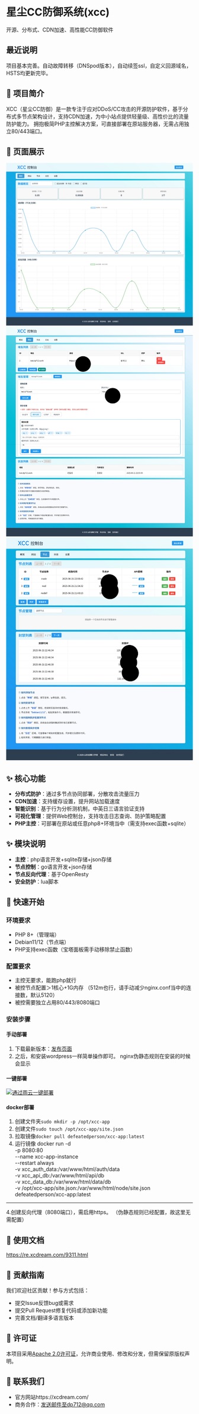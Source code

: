 # 星尘CC防御系统(xcc)
开源、分布式、CDN加速、高性能CC防御软件

## 最近说明
项目基本完善。自动故障转移（DNSpod版本），自动续签ssl，自定义回源域名，HSTS均更新完毕。

## 🌟 项目简介
XCC（星尘CC防御）是一款专注于应对DDoS/CC攻击的开源防护软件，基于分布式多节点架构设计，支持CDN加速，为中小站点提供轻量级、高性价比的流量防护能力。
拥抱极简PHP主控解决方案，可直接部署在原站服务器，无需占用独立80/443端口。

## 🌟 页面展示
[![监控页面](https://raw.githubusercontent.com/defeatedperson/xcc/refs/heads/main/img/1.jpeg "监控页面")](https://raw.githubusercontent.com/defeatedperson/xcc/refs/heads/main/img/1.jpeg "监控页面")
[![域名管理](https://raw.githubusercontent.com/defeatedperson/xcc/refs/heads/main/img/2.jpg "域名管理")](https://raw.githubusercontent.com/defeatedperson/xcc/refs/heads/main/img/2.jpg "域名管理")
[![节点管理](https://raw.githubusercontent.com/defeatedperson/xcc/refs/heads/main/img/3.jpg "节点管理")](https://raw.githubusercontent.com/defeatedperson/xcc/refs/heads/main/img/3.jpg "节点管理")
## ✨ 核心功能
- **分布式防护**：通过多节点协同部署，分散攻击流量压力
- **CDN加速**：支持缓存设置，提升网站加载速度
- **智能识别**：基于行为分析测机制，中英日三语言验证支持
- **可视化管理**：提供Web控制台，支持攻击日志查询、防护策略配置
- **PHP主控**：可部署在原站或任意php8+环境当中（需支持exec函数+sqlite）

## ✨ 模块说明
- **主控**：php语言开发+sqlite存储+json存储
- **节点控制**：go语言开发+json存储
- **节点反向代理**：基于OpenResty
- **安全防护**：lua脚本

## 🚀 快速开始
### 环境要求
- PHP 8+（管理端）
- Debian11/12（节点端）
- PHP支持exec函数（宝塔面板需手动移除禁止函数）

### 配置要求
- 主控无要求，能跑php就行
- 被控节点配置＞1核心+1G内存
（512m也行，请手动减少nginx.conf当中的连接数，默认5120）
- 被控需要独立占用80/443/8080端口

### 安装步骤
#### 手动部署
1. 下载最新版本：[发布页面](https://github.com/defeatedperson/xcc/releases "发布页面")
2. 之后，和安装wordpress一样简单操作即可。
nginx伪静态规则在安装的时候会显示

#### 一键部署
[![通过雨云一键部署](https://rainyun-apps.cn-nb1.rains3.com/materials/deploy-on-rainyun-cn.svg)](https://app.rainyun.com/apps/rca/store/6596/dp712_)

#### docker部署
1. 创建文件夹`sudo mkdir -p /opt/xcc-app`
2. 创建文件`sudo touch /opt/xcc-app/site.json`
3. 拉取镜像`docker pull defeatedperson/xcc-app:latest`
4. 运行镜像
    docker run -d \
      -p 8080:80 \
      --name xcc-app-instance \
      --restart always \
      -v xcc_auth_data:/var/www/html/auth/data \
      -v xcc_api_db:/var/www/html/api/db \
      -v xcc_data_db:/var/www/html/data/db \
      -v /opt/xcc-app/site.json:/var/www/html/node/site.json \
      defeatedperson/xcc-app:latest

------------


4.创建反向代理（8080端口），需启用https。
（伪静态规则已经配置，故这里无需配置）


## 📖 使用文档

https://re.xcdream.com/9311.html

## 🤝 贡献指南
我们欢迎社区贡献！参与方式包括：
- 提交Issue反馈bug或需求
- 提交Pull Request修复代码或添加新功能
- 完善文档/翻译多语言版本

## 📜 许可证
本项目采用[Apache 2.0许可证](https://github.com/defeatedperson/xcc/blob/v0.0.2/LICENSE)，允许商业使用、修改和分发，但需保留原版权声明。

## 💬 联系我们
- 官方网站https://xcdream.com/
- 商务合作：发送邮件至dp712@qq.com

